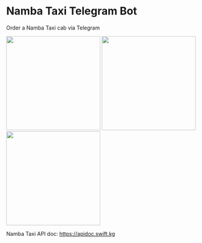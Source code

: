 # Namba Taxi Telegram Bot
Order a Namba Taxi cab via Telegram

<img src="https://github.com/maddevsio/nambataxi-telegram-bot/raw/master/bot-screenshot-1.jpg" width="250"> <img src="https://github.com/maddevsio/nambataxi-telegram-bot/raw/master/bot-screenshot-2.jpg" width="250"> <img src="https://github.com/maddevsio/nambataxi-telegram-bot/raw/master/bot-screenshot-3.jpg" width="250">

Namba Taxi API doc: https://apidoc.swift.kg
